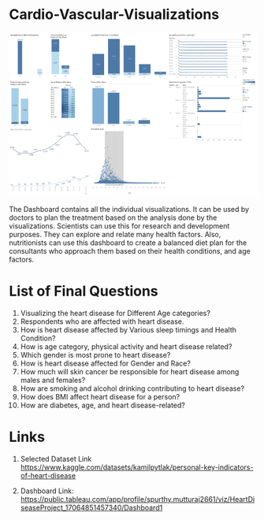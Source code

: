 # Cardio-Vascular-Visualizations

![alt text](https://github.com/spurthy99/Cardio-Vascular-Visualizations/blob/main/Images/Dashboard.png)

The Dashboard contains all the individual visualizations. It can be used by doctors to plan the treatment based on the analysis done by the visualizations. Scientists can use this for research and development purposes. They can explore and relate many health factors. Also, nutritionists can use this dashboard to create a balanced diet plan for the consultants who approach them based on their health conditions, and age factors.

# List of Final Questions

1.	Visualizing the heart disease for Different Age categories?
2.	Respondents who are affected with heart disease.
3.	How is heart disease affected by Various sleep timings and Health Condition?
4.	How is age category, physical activity and heart disease related?
5.	Which gender is most prone to heart disease?
6.	 How is heart disease affected for Gender and Race?
7.	 How much will skin cancer be responsible for heart disease among males and females?
8.	 How are smoking and alcohol drinking contributing to heart disease?
9.	 How does BMI affect heart disease for a person?
10.	How are diabetes, age, and heart disease-related?


# Links
1. Selected Dataset Link 
https://www.kaggle.com/datasets/kamilpytlak/personal-key-indicators-of-heart-disease

2. Dashboard Link:
https://public.tableau.com/app/profile/spurthy.mutturaj2661/viz/HeartDiseaseProject_17064851457340/Dashboard1
